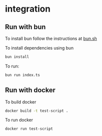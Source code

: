 # integration

## Run with bun

To install bun follow the instructions at [bun.sh](https://bun.sh)

To install dependencies using bun

```bash
bun install
```

To run:

```bash
bun run index.ts
```

## Run with docker

To build docker

```bash
docker build -t test-script .
```

To run docker

```bash
docker run test-script
```

